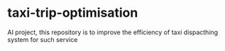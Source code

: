 # taxi-trip-optimisation
AI project, this repository is to improve the efficiency of taxi dispacthing system for such service

